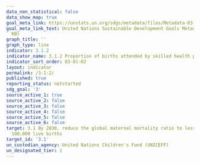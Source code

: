```yaml
---
data_non_statistical: false
data_show_map: true
goal_meta_link: https://unstats.un.org/sdgs/metadata/files/Metadata-03-01-02.pdf
goal_meta_link_text: United Nations Sustainable Development Goals Metadata (PDF 374
  KB)
graph_title: ''
graph_type: line
indicator: 3.1.2
indicator_name: 3.1.2 Proportion of births attended by skilled health personnel
indicator_sort_order: 03-01-02
layout: indicator
permalink: /3-1-2/
published: true
reporting_status: notstarted
sdg_goal: '3'
source_active_1: true
source_active_2: false
source_active_3: false
source_active_4: false
source_active_5: false
source_active_6: false
target: 3.1 By 2030, reduce the global maternal mortality ratio to less than 70 per
  100,000 live births
target_id: '3.1'
un_custodian_agency: United Nations Children's Fund (UNICEFF)
un_designated_tier: 1
---
```

